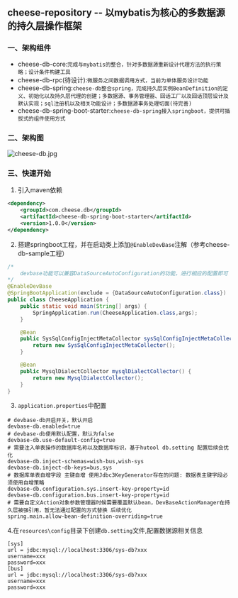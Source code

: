## cheese-repository -- 以mybatis为核心的多数据源的持久层操作框架

### 一、架构组件
- cheese-db-core:`完成与mybatis的整合，针对多数据源重新设计代理方法的执行策略；设计条件构建工具`
- cheese-db-rpc(待设计):`微服务之间数据调用方式，当前为单体服务设计功能`
- cheese-db-spring:`cheese-db整合spring，完成持久层实例BeanDefinition的定义、初始化以及持久层代理的创建；多数据源、事务管理器、回话工厂以及回话顶层设计及默认实现；sql注册机以及相关功能设计；多数据源事务处理切面(待完善)`
- cheese-db-spring-boot-starter:`cheese-db-spring接入springboot，提供可插拔式的组件使用方式`

### 二、架构图
![cheese-db.jpg](https://www.showdoc.com.cn/server/api/attachment/visitFile?sign=f1ed8a078a7e2072f8a2db74734fa32b "[cheese-db.jpg")


### 三、快速开始
1. 引入maven依赖
```xml
<dependency>
    <groupId>com.cheese.db</groupId>
    <artifactId>cheese-db-spring-boot-starter</artifactId>
    <version>1.0.0</version>
</dependency>
```
2. 搭建springboot工程，并在启动类上添加`@EnableDevBase`注解（参考cheese-db-sample工程）
```java
/*
	devbase功能可以兼容DataSourceAutoConfiguration的功能，进行相应的配置即可
*/
@EnableDevBase
@SpringBootApplication(exclude = {DataSourceAutoConfiguration.class})
public class CheeseApplication {
    public static void main(String[] args) {
        SpringApplication.run(CheeseApplication.class,args);
    }

    @Bean
    public SysSqlConfigInjectMetaCollector sysSqlConfigInjectMetaCollector() {
        return new SysSqlConfigInjectMetaCollector();
    }

    @Bean
    public MysqlDialectCollector mysqlDialectCollector() {
        return new MysqlDialectCollector();
    }
}
```
3. `application.properties`中配置
```properties
# devbase-db开启开关，默认开启
devbase-db.enabled=true
# devbase-db使用默认配置，默认为false
devbase-db.use-default-config=true
# 需要注入单表操作的数据库名称以及数据库标识，基于hutool db.setting 配置后续会优化
devbase-db.inject-schemas=wish-bus,wish-sys
devbase-db.inject-db-keys=bus,sys
# 数据库单表自增字段 主键自增 使用Jdbc3KeyGenerator存在的问题: 数据表主键字段必须使用自增策略
devbase-db.configuration.sys.insert-key-property=id
devbase-db.configuration.bus.insert-key-property=id
# 需要自定义Action对象参数管理器时候需要覆盖默认bean，DevBaseActionManager在持久层被强引用，暂无法通过配置的方式替换 后续优化
spring.main.allow-bean-definition-overriding=true
```
4.在`resources\config`目录下创建`db.setting`文件,配置数据源相关信息
```setting
[sys]
url = jdbc:mysql://localhost:3306/sys-db?xxx
username=xxx
password=xxx
[bus]
url = jdbc:mysql://localhost:3306/sys-db?xxx
username=xxx
password=xxx
```
